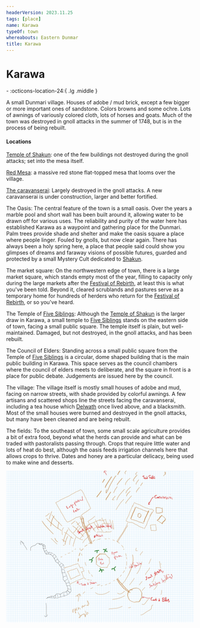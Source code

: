 ```yaml
---
headerVersion: 2023.11.25
tags: [place]
name: Karawa
typeOf: town
whereabouts: Eastern Dunmar
title: Karawa
---
```

# Karawa
<div class="grid cards ext-narrow-margin ext-one-column" markdown>
-    :octicons-location-24:{ .lg .middle }   
</div>


A small Dunmari village. Houses of adobe / mud brick, except a few bigger or more important ones of sandstone. Colors browns and some ochre. Lots of awnings of variously colored cloth, lots of horses and goats. Much of the town was destroyed in gnoll attacks in the summer of 1748, but is in the process of being rebuilt. 
#### Locations

[Temple of Shakun](<./temple-of-shakun.md>): one of the few buildings not destroyed during the gnoll attacks; set into the mesa itself.

[Red Mesa](<./red-mesa.md>): a massive red stone flat-topped mesa that looms over the village. 

[The caravanserai](<./ikrams.md>): Largely destroyed in the gnoll attacks. A new caravanserai is under construction, larger and better fortified. 

The Oasis: The central feature of the town is a small oasis. Over the years a marble pool and short wall has been built around it, allowing water to be drawn off for various uses. The reliability and purity of the water here has established Karawa as a waypoint and gathering place for the Dunmari. Palm trees provide shade and shelter and make the oasis square a place where people linger. Fouled by gnolls, but now clear again. There has always been a holy spring here, a place that people said could show you glimpses of dreams and faraway visions of possible futures, guarded and protected by a small Mystery Cult dedicated to [Shakun](<../../../../../cosmology/gods/incorporeal-gods/dunmari/shakun.md>).

The market square: On the northwestern edge of town, there is a large market square, which stands empty most of the year, filling to capacity only during the large markets after the [Festival of Rebirth](<../../../../../time/holidays-and-festivals/dunmari-festivals/festival-of-rebirth.md>), at least this is what you've been told. Beyond it, cleared scrublands and pastures serve as a temporary home for hundreds of herders who return for the [Festival of Rebirth](<../../../../../time/holidays-and-festivals/dunmari-festivals/festival-of-rebirth.md>), or so you've heard.

The Temple of [Five Siblings](<../../../../../cosmology/religions/five-siblings/five-siblings.md>): Although the [Temple of Shakun](<./temple-of-shakun.md>) is the larger draw in Karawa, a small temple to [Five Siblings](<../../../../../cosmology/religions/five-siblings/five-siblings.md>) stands on the eastern side of town, facing a small public square. The temple itself is plain, but well-maintained. Damaged, but not destroyed, in the gnoll attacks, and has been rebuilt. 

The Council of Elders: Standing across a small public square from the Temple of [Five Siblings](<../../../../../cosmology/religions/five-siblings/five-siblings.md>) is a circular, dome shaped building that is the main public building in Karawa. This space serves as the council chambers where the council of elders meets to deliberate, and the square in front is a place for public debate. Judgements are issued here by the council.

The village: The village itself is mostly small houses of adobe and mud, facing on narrow streets, with shade provided by colorful awnings. A few artisans and scattered shops line the streets facing the caravanserai, including a tea house which [Delwath](<../../../../../people/pcs/dunmar-fellowship/delwath.md>) once lived above, and a blacksmith. Most of the small houses were burned and destroyed in the gnoll attacks, but many have been cleaned and are being rebuilt. 

The fields: To the southeast of town, some small scale agriculture provides a bit of extra food, beyond what the herds can provide and what can be traded with pastoralists passing through. Crops that require little water and lots of heat do best, although the oasis feeds irrigation channels here that allows crops to thrive. Dates and honey are a particular delicacy, being used to make wine and desserts.

![Karawa Map](../../../../../assets/karawa-map.png)






